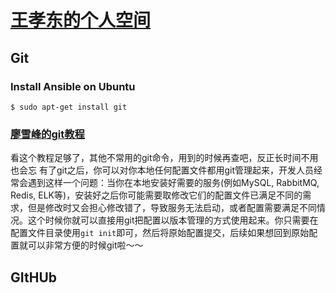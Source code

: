 # [王孝东的个人空间](https://scm-git.github.io/)
## Git
### Install Ansible on Ubuntu
```
$ sudo apt-get install git
```
### [廖雪峰的git教程](https://www.liaoxuefeng.com/wiki/0013739516305929606dd18361248578c67b8067c8c017b000)
看这个教程足够了，其他不常用的git命令，用到的时候再查吧，反正长时间不用也会忘
有了git之后，你可以对你本地任何配置文件都用git管理起来，开发人员经常会遇到这样一个问题：当你在本地安装好需要的服务(例如MySQL, RabbitMQ, Redis, ELK等)，安装好之后你可能需要取修改它们的配置文件已满足不同的需求，但是修改时又会担心修改错了，导致服务无法启动，或者配置需要满足不同情况。这个时候你就可以直接用git把配置以版本管理的方式使用起来。你只需要在配置文件目录使用`git init`即可，然后将原始配置提交，后续如果想回到原始配置就可以非常方便的时候git啦～～

## GItHUb
